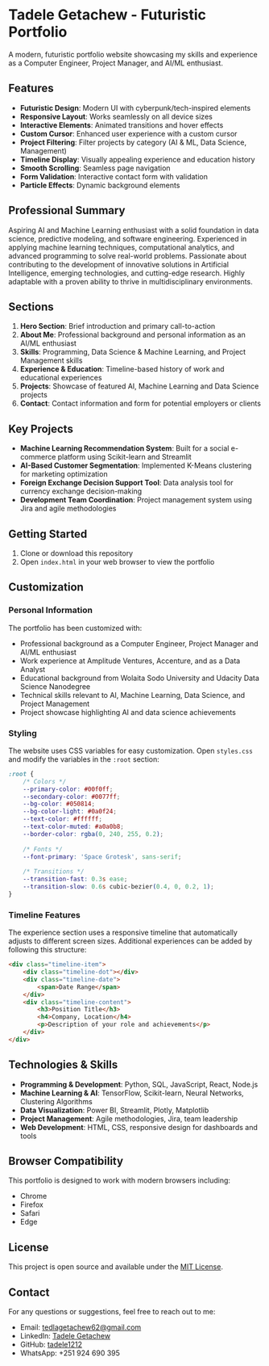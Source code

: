 # Tadele Getachew - Futuristic Portfolio

A modern, futuristic portfolio website showcasing my skills and experience as a Computer Engineer, Project Manager, and AI/ML enthusiast.

## Features

- **Futuristic Design**: Modern UI with cyberpunk/tech-inspired elements
- **Responsive Layout**: Works seamlessly on all device sizes
- **Interactive Elements**: Animated transitions and hover effects
- **Custom Cursor**: Enhanced user experience with a custom cursor
- **Project Filtering**: Filter projects by category (AI & ML, Data Science, Management)
- **Timeline Display**: Visually appealing experience and education history
- **Smooth Scrolling**: Seamless page navigation
- **Form Validation**: Interactive contact form with validation
- **Particle Effects**: Dynamic background elements

## Professional Summary

Aspiring AI and Machine Learning enthusiast with a solid foundation in data science, predictive modeling, and software engineering. Experienced in applying machine learning techniques, computational analytics, and advanced programming to solve real-world problems. Passionate about contributing to the development of innovative solutions in Artificial Intelligence, emerging technologies, and cutting-edge research. Highly adaptable with a proven ability to thrive in multidisciplinary environments.

## Sections

1. **Hero Section**: Brief introduction and primary call-to-action
2. **About Me**: Professional background and personal information as an AI/ML enthusiast
3. **Skills**: Programming, Data Science & Machine Learning, and Project Management skills
4. **Experience & Education**: Timeline-based history of work and educational experiences
5. **Projects**: Showcase of featured AI, Machine Learning and Data Science projects
6. **Contact**: Contact information and form for potential employers or clients

## Key Projects

- **Machine Learning Recommendation System**: Built for a social e-commerce platform using Scikit-learn and Streamlit
- **AI-Based Customer Segmentation**: Implemented K-Means clustering for marketing optimization
- **Foreign Exchange Decision Support Tool**: Data analysis tool for currency exchange decision-making
- **Development Team Coordination**: Project management system using Jira and agile methodologies

## Getting Started

1. Clone or download this repository
2. Open `index.html` in your web browser to view the portfolio

## Customization

### Personal Information

The portfolio has been customized with:
- Professional background as a Computer Engineer, Project Manager and AI/ML enthusiast
- Work experience at Amplitude Ventures, Accenture, and as a Data Analyst
- Educational background from Wolaita Sodo University and Udacity Data Science Nanodegree
- Technical skills relevant to AI, Machine Learning, Data Science, and Project Management
- Project showcase highlighting AI and data science achievements

### Styling

The website uses CSS variables for easy customization. Open `styles.css` and modify the variables in the `:root` section:

```css
:root {
    /* Colors */
    --primary-color: #00f0ff;
    --secondary-color: #0077ff;
    --bg-color: #050814;
    --bg-color-light: #0a0f24;
    --text-color: #ffffff;
    --text-color-muted: #a0a0b8;
    --border-color: rgba(0, 240, 255, 0.2);
    
    /* Fonts */
    --font-primary: 'Space Grotesk', sans-serif;
    
    /* Transitions */
    --transition-fast: 0.3s ease;
    --transition-slow: 0.6s cubic-bezier(0.4, 0, 0.2, 1);
}
```

### Timeline Features

The experience section uses a responsive timeline that automatically adjusts to different screen sizes. Additional experiences can be added by following this structure:

```html
<div class="timeline-item">
    <div class="timeline-dot"></div>
    <div class="timeline-date">
        <span>Date Range</span>
    </div>
    <div class="timeline-content">
        <h3>Position Title</h3>
        <h4>Company, Location</h4>
        <p>Description of your role and achievements</p>
    </div>
</div>
```

## Technologies & Skills

- **Programming & Development**: Python, SQL, JavaScript, React, Node.js
- **Machine Learning & AI**: TensorFlow, Scikit-learn, Neural Networks, Clustering Algorithms
- **Data Visualization**: Power BI, Streamlit, Plotly, Matplotlib
- **Project Management**: Agile methodologies, Jira, team leadership
- **Web Development**: HTML, CSS, responsive design for dashboards and tools

## Browser Compatibility

This portfolio is designed to work with modern browsers including:
- Chrome
- Firefox
- Safari
- Edge

## License

This project is open source and available under the [MIT License](LICENSE).

## Contact

For any questions or suggestions, feel free to reach out to me:

- Email: tedlagetachew62@gmail.com
- LinkedIn: [Tadele Getachew](https://www.linkedin.com/in/tadele-getachew-08a554173/)
- GitHub: [tadele1212](https://github.com/tadele1212)
- WhatsApp: +251 924 690 395 